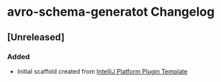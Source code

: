 <!-- Keep a Changelog guide -> https://keepachangelog.com -->

# avro-schema-generatot Changelog

## [Unreleased]
### Added
- Initial scaffold created from [IntelliJ Platform Plugin Template](https://github.com/JetBrains/intellij-platform-plugin-template)
